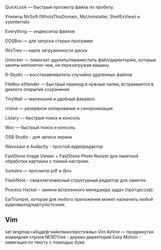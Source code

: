 QuickLook — быстрый просмотр файла по пробелу. 

Утилиты NirSoft (WhoIsThisDomain, MyUninstaller, ShellExView) и sysinternals

Everything — индексатор файлов

DOSBox — для запуска старых программ

WizTree — карта загруженности диска

Unlocker — помогает удалить/переместить файл/директорию, которые заняты непонятно чем, не перезагружая машину

R-Studio — восстанавливатель случайно удаленных файлов

FileBox eXtender — Быстрый переход в нужные папки, встраивается в диалоги открытия сохранения

TinyWall — маленький и удобный фаервол.

rclone — резервное копирование и синхронизация

Listary — быстрый поиск и консоль

Wox — быстрый поиск и консоль

OSB Studio - для записи экрана

Wavozaur и Audacity - простой аудиоредактор

FastStone Image Viewer + FastStone Photo Resizer для пакетной обработки картинки с тонной настроек.

Sumatra — просмотр pdf и djvu

FlashNote - сверхлегковесный структурный редактор для заметок

Process Hacker - замена встроенного менеджера задач (протцессов).

EarTrumpet, которая для любого приложения может назначить любой аудиовыход/карту/источник.

## Vim
set langmap=абцдефгхийклмнопярстужвыз
Vim Airline — продвинутая командная строка
NERDTree - дерево директорий
Easy Motion - навигация по тексту с помощью букв

